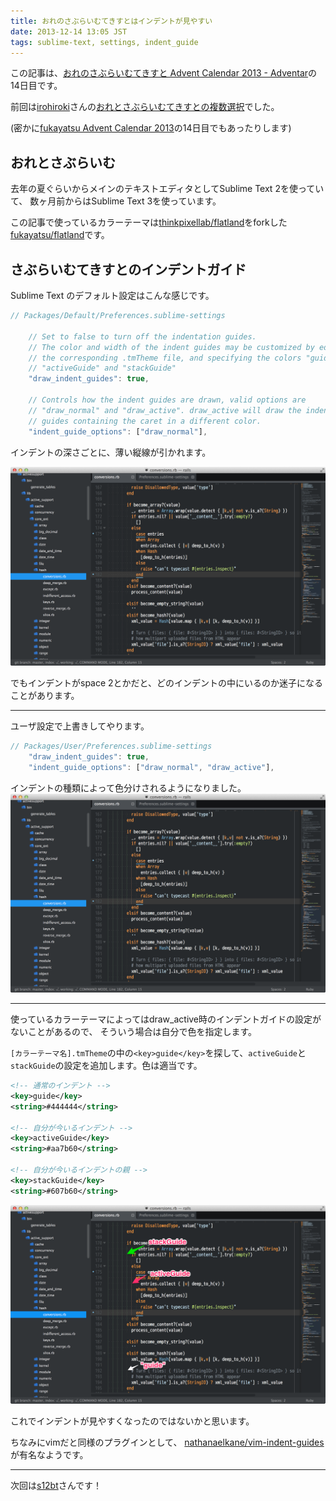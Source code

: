 ```yaml
---
title: おれのさぶらいむてきすとはインデントが見やすい
date: 2013-12-14 13:05 JST
tags: sublime-text, settings, indent_guide
---
```


この記事は、[おれのさぶらいむてきすと Advent Calendar 2013 - Adventar](http://www.adventar.org/calendars/184)の14日目です。

前回は[irohiroki](https://twitter.com/irohiroki)さんの[おれとさぶらいむてきすとの複数選択](http://irohiroki.github.io/blog/2013/12/13/sublime-texts-multiple-selection-and-me/)でした。


(密かに[fukayatsu Advent Calendar 2013](/2013/11/29/advent-calendar-2013/)の14日目でもあったりします)

## おれとさぶらいむ
去年の夏ぐらいからメインのテキストエディタとしてSublime Text 2を使っていて、
数ヶ月前からはSublime Text 3を使っています。

この記事で使っているカラーテーマは[thinkpixellab/flatland](https://github.com/thinkpixellab/flatland)をforkした[fukayatsu/flatland](https://github.com/fukayatsu/flatland)です。

## さぶらいむてきすとのインデントガイド
Sublime Text のデフォルト設定はこんな感じです。

```js
// Packages/Default/Preferences.sublime-settings

    // Set to false to turn off the indentation guides.
    // The color and width of the indent guides may be customized by editing
    // the corresponding .tmTheme file, and specifying the colors "guide",
    // "activeGuide" and "stackGuide"
    "draw_indent_guides": true,

    // Controls how the indent guides are drawn, valid options are
    // "draw_normal" and "draw_active". draw_active will draw the indent
    // guides containing the caret in a different color.
    "indent_guide_options": ["draw_normal"],
```

インデントの深さごとに、薄い縦線が引かれます。

[![](/images/2013-12-14-a.png)](/images/2013-12-14-a.png)

でもインデントがspace 2とかだと、どのインデントの中にいるのか迷子になることがあります。

---

ユーザ設定で上書きしてやります。
```js
// Packages/User/Preferences.sublime-settings
    "draw_indent_guides": true,
    "indent_guide_options": ["draw_normal", "draw_active"],
```

インデントの種類によって色分けされるようになりました。
[![](/images/2013-12-14-b.png)](/images/2013-12-14-b.png)

---

使っているカラーテーマによってはdraw_active時のインデントガイドの設定がないことがあるので、
そういう場合は自分で色を指定します。

`[カラーテーマ名].tmTheme`の中の`<key>guide</key>`を探して、`activeGuide`と`stackGuide`の設定を追加します。色は適当です。

```xml
<!-- 通常のインデント -->
<key>guide</key>
<string>#444444</string>

<!-- 自分が今いるインデント -->
<key>activeGuide</key>
<string>#aa7b60</string>

<!-- 自分が今いるインデントの親 -->
<key>stackGuide</key>
<string>#607b60</string>
```

[![](/images/2013-12-14-guides.png)](/images/2013-12-14-guides.png)

これでインデントが見やすくなったのではないかと思います。

ちなみにvimだと同様のプラグインとして、
[nathanaelkane/vim-indent-guides](https://github.com/nathanaelkane/vim-indent-guides)が有名なようです。


---

次回は[s12bt](https://twitter.com/s12bt)さんです！
